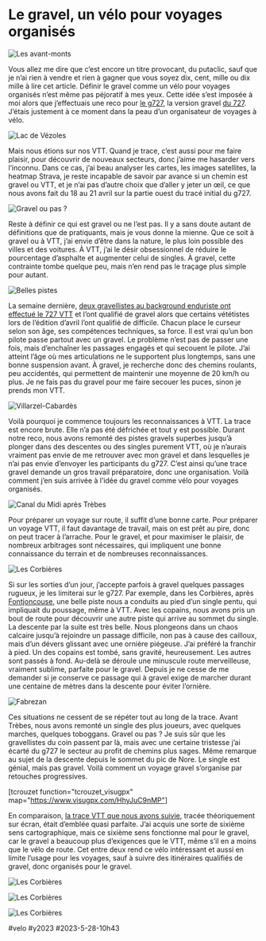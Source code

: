 # Le gravel, un vélo pour voyages organisés

![Les avant-monts](_i/IMG_2033.webp)

Vous allez me dire que c’est encore un titre provocant, du putaclic, sauf que je n’ai rien à vendre et rien à gagner que vous soyez dix, cent, mille ou dix mille à lire cet article. Définir le gravel comme un vélo pour voyages organisés n’est même pas péjoratif à mes yeux. Cette idée s’est imposée à moi alors que j’effectuais une reco pour [le g727](https://727.tcrouzet.com/g727/), la version gravel [du 727](https://727.tcrouzet.com/). J’étais justement à ce moment dans la peau d’un organisateur de voyages à vélo.

![Lac de Vézoles](_i/IMG_2055.webp)

Mais nous étions sur nos VTT. Quand je trace, c’est aussi pour me faire plaisir, pour découvrir de nouveaux secteurs, donc j’aime me hasarder vers l’inconnu. Dans ce cas, j’ai beau analyser les cartes, les images satellites, la heatmap Strava, je reste incapable de savoir par avance si un chemin est gravel ou VTT, et je n’ai pas d’autre choix que d’aller y jeter un œil, ce que nous avons fait du 18 au 21 avril sur la partie ouest du tracé initial du g727.

![Gravel ou pas ?](_i/IMG_2061.webp)

Reste à définir ce qui est gravel ou ne l’est pas. Il y a sans doute autant de définitions que de pratiquants, mais je vous donne la mienne. Que ce soit à gravel ou à VTT, j’ai envie d’être dans la nature, le plus loin possible des villes et des voitures. À VTT, j’ai le désir obsessionnel de réduire le pourcentage d’asphalte et augmenter celui de singles. À gravel, cette contrainte tombe quelque peu, mais n’en rend pas le traçage plus simple pour autant.

![Belles pistes](_i/IMG_2068.webp)

La semaine dernière, [deux gravellistes au background enduriste ont effectué le 727 VTT](https://www.facebook.com/groups/1956177877969720/posts/3452294968357996/) et l’ont qualifié de gravel alors que certains vététistes lors de l’édition d’avril l’ont qualifié de difficile. Chacun place le curseur selon son âge, ses compétences techniques, sa force. Il est vrai qu’un bon pilote passe partout avec un gravel. Le problème n’est pas de passer une fois, mais d’enchaîner les passages engagés et qui secouent le pilote. J’ai atteint l’âge où mes articulations ne le supportent plus longtemps, sans une bonne suspension avant. À gravel, je recherche donc des chemins roulants, peu accidentés, qui permettent de maintenir une moyenne de 20 km/h ou plus. Je ne fais pas du gravel pour me faire secouer les puces, sinon je prends mon VTT.

![Villarzel-Cabardès](_i/IMG_2082.webp)

Voilà pourquoi je commence toujours les reconnaissances à VTT. La trace est encore brute. Elle n’a pas été défrichée et tout y est possible. Durant notre reco, nous avons remonté des pistes gravels superbes jusqu’à plonger dans des descentes ou des singles purement VTT, où je n’aurais vraiment pas envie de me retrouver avec mon gravel et dans lesquelles je n’ai pas envie d’envoyer les participants du g727. C’est ainsi qu’une trace gravel demande un gros travail préparatoire, donc une organisation. Voilà comment j’en suis arrivée à l’idée du gravel comme vélo pour voyages organisés.

![Canal du Midi après Trèbes](_i/IMG_2095.webp)

Pour préparer un voyage sur route, il suffit d’une bonne carte. Pour préparer un voyage VTT, il faut davantage de travail, mais on est prêt au pire, donc on peut tracer à l’arrache. Pour le gravel, et pour maximiser le plaisir, de nombreux arbitrages sont nécessaires, qui impliquent une bonne connaissance du terrain et de nombreuses reconnaissances.

![Les Corbières](_i/IMG_2089.webp)

Si sur les sorties d’un jour, j’accepte parfois à gravel quelques passages rugueux, je les limiterai sur le g727. Par exemple, dans les Corbières, après [Fontjoncouse](https://fr.wikipedia.org/wiki/Fontjoncouse), une belle piste nous a conduits au pied d’un single pentu, qui impliquait du poussage, même à VTT. Avec les copains, nous avons pris un bout de route pour découvrir une autre piste qui arrive au sommet du single. La descente par la suite est très belle. Nous plongeons dans un chaos calcaire jusqu’à rejoindre un passage difficile, non pas à cause des cailloux, mais d’un dévers glissant avec une ornière piégeuse. J’ai préféré la franchir à pied. Un des copains est tombé, sans gravité, heureusement. Les autres sont passés à fond. Au-delà se déroule une minuscule route merveilleuse, vraiment sublime, parfaite pour le gravel. Depuis je ne cesse de me demander si je conserve ce passage qui à gravel exige de marcher durant une centaine de mètres dans la descente pour éviter l’ornière.

![Fabrezan](_i/IMG_2113.webp)

Ces situations ne cessent de se répéter tout au long de la trace. Avant Trèbes, nous avons remonté un single des plus joueurs, avec quelques marches, quelques toboggans. Gravel ou pas ? Je suis sûr que les gravellistes du coin passent par là, mais avec une certaine tristesse j’ai écarté du g727 le secteur au profit de chemins plus sages. Même remarque au sujet de la descente depuis le sommet du pic de Nore. Le single est génial, mais pas gravel. Voilà comment un voyage gravel s’organise par retouches progressives.

[tcrouzet function="tcrouzet\_visugpx" map="https://www.visugpx.com/HhyJuC9nMP"]

En comparaison, [la trace VTT que nous avons suivie](https://www.visugpx.com/HhyJuC9nMP), tracée théoriquement sur écran, était d’emblée quasi parfaite. J’ai acquis une sorte de sixième sens cartographique, mais ce sixième sens fonctionne mal pour le gravel, car le gravel a beaucoup plus d’exigences que le VTT, même s’il en a moins que le vélo de route. Cet entre deux rend ce vélo intéressant et aussi en limite l’usage pour les voyages, sauf à suivre des itinéraires qualifiés de gravel, donc organisés pour le gravel.

![Les Corbières](_i/IMG_2128.webp)

![Les Corbières](_i/IMG_2145.webp)

![Les Corbières](_i/IMG_2155.webp)

#velo #y2023 #2023-5-28-10h43
